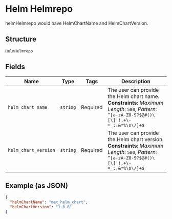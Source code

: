 
# Helm Helmrepo

helmHelmrepo would have HelmChartName and HelmChartVersion.

## Structure

`HelmHelmrepo`

## Fields

| Name | Type | Tags | Description |
|  --- | --- | --- | --- |
| `helm_chart_name` | `string` | Required | The user can provide the Helm chart name.<br>**Constraints**: *Maximum Length*: `500`, *Pattern*: `^[a-zA-Z0-9?$@#()\[\]'!,+\-=_:.&*%\s\/]+$` |
| `helm_chart_version` | `string` | Required | The user can provide the Helm chart version.<br>**Constraints**: *Maximum Length*: `500`, *Pattern*: `^[a-zA-Z0-9?$@#()\[\]'!,+\-=_:.&*%\s\/]+$` |

## Example (as JSON)

```json
{
  "helmChartName": "mec_helm_chart",
  "helmChartVersion": "1.0.0"
}
```

